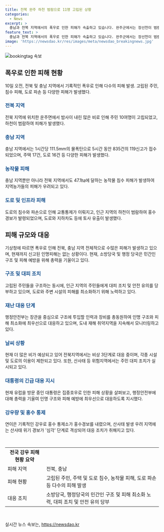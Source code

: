 ```yaml
---
title: 전북 완주 하천 범람으로 11명 고립된 상황
categories:
  - News
excerpt: >
  충남과 전북 지역에서의 폭우로 인한 피해가 속출하고 있습니다. 완주군에서는 장선천이 범람하여 주민들이 고립되는 상황이 발생했고, 충남 지역에서는 1시간에 111.5mm의 물폭탄이 쏟아져 5시간 동안 835건의 119신고가 접수되었습니다. 현재 고립된 주민들의 구조가 중점적으로 이뤄지고 있으며, 농작물에도 큰 피해가 발생한 상황입니다. 이 같은 비 피해로 인한 주변 지역의 도로와 주택 등에도 피해가 속출하고 있으며, 대통령은 관련하여 총동원된 대책이 시행될 것을 명령하였습니다.
feature_text: >
  충남과 전북 지역에서의 폭우로 인한 피해가 속출하고 있습니다. 완주군에서는 장선천이 범람하여 주민들이 고립되는 상황이 발생했고, 충남 지역에서는 1시간에 111.5mm의 물폭탄이 쏟아져 5시간 동안 835건의 119신고가 접수되었습니다. 현재 고립된 주민들의 구조가 중점적으로 이뤄지고 있으며, 농작물에도 큰 피해가 발생한 상황입니다. 이 같은 비 피해로 인한 주변 지역의 도로와 주택 등에도 피해가 속출하고 있으며, 대통령은 관련하여 총동원된 대책이 시행될 것을 명령하였습니다.
image: 'https://newsdao.kr/res/images/meta/newsdao_breakingnews.jpg'
---
```


<p><img src="https://newsdao.kr/res/images/meta/newsdao_breakingnews.jpg" alt="bookingtag 속보" /></p>

<h2 data-ke-size="size26">폭우로 인한 피해 현황</h2>

<p data-ke-size="size16">10일 오전, 전북 및 충남 지역에서 기록적인 폭우로 인해 다수의 피해 발생. 고립된 주민, 침수 피해, 도로 파손 등 다양한 피해가 발생했다.</p>

<h3><b><span style="color: #1a5490;">전북 지역</span></b></h3>

<p data-ke-size="size16">전북 지역에 위치한 운주면에서 밤사이 내린 많은 비로 인해 주민 10여명이 고립되었고, 하천이 범람하여 피해가 발생했다.</p>

<h3><b><span style="color: #1a5490;">충남 지역</span></b></h3>

<p data-ke-size="size16">충남 지역에서는 1시간당 111.5mm의 물폭탄으로 5시간 동안 835건의 119신고가 접수되었으며, 주택 17건, 도로 16건 등 다양한 피해가 발생했다.</p>

<h3><b><span style="color: #1a5490;">농작물 피해</span></b></h3>

<p data-ke-size="size16">충남 지역뿐만 아니라 전북 지역에서도 47.1㏊에 달하는 농작물 침수 피해가 발생하여 지역농가들의 피해가 우려되고 있다.</p>

<h3><b><span style="color: #1a5490;">도로 및 인프라 피해</span></b></h3>

<p data-ke-size="size16">도로의 침수와 파손으로 인해 교통통제가 이뤄지고, 인근 지역의 하천이 범람하여 홍수경보가 발령되었으며, 도로와 지하차도 등에 토사 유출이 발생했다.</p>

<h2 data-ke-size="size26">피해 규모와 대응</h2>

<p data-ke-size="size16">기상청에 따르면 폭우로 인해 전북, 충남 지역 전체적으로 수많은 피해가 발생하고 있으며, 현재까지 신고된 인명피해는 없는 상황이다. 현재, 소방당국 및 행정 당국은 민간인 구조 및 피해 예방을 위해 총력을 기울이고 있다.</p>

<h3><b><span style="color: #1a5490;">구조 및 대피 조치</span></b></h3>

<p data-ke-size="size16">고립된 주민들을 구조하는 동시에, 인근 지역의 주민들에게 대피 조치 및 안전 유의를 당부하고 있으며, 도로와 주변 시설의 피해를 최소화하기 위해 노력하고 있다.</p>

<h3><b><span style="color: #1a5490;">재난 대응 단계</span></b></h3>

<p data-ke-size="size16">행정안전부는 장관을 중심으로 구조에 투입할 인력과 장비를 총동원하여 인명 구조와 피해 최소화에 최우선으로 대응하고 있으며, 도내 재해 취약지역을 지속해서 모니터링하고 있다.</p>

<h3><b><span style="color: #1a5490;">날씨 상황</span></b></h3>

<p data-ke-size="size16">현재 더 많은 비가 예상되고 있어 전북지역에서는 비상 3단계로 대응 중이며, 각종 시설 및 도로의 이용이 제한되고 있다. 또한, 산사태 등 위험지역에서는 주민 대피 조치가 실시되고 있다.</p>

<h3><b><span style="color: #1a5490;">대통령의 긴급 대응 지시</span></b></h3>

<p data-ke-size="size16">현재 유럽을 방문 중인 대통령은 집중호우로 인한 피해 상황을 살펴보고, 행정안전부에 대해 총력을 기울여 인명 구조와 피해 예방에 최우선으로 대응하도록 지시했다.</p>

<h3><b><span style="color: #1a5490;">강우량 및 홍수 통제</span></b></h3>

<p data-ke-size="size16">연이은 기록적인 강우로 홍수 통제소가 홍수경보를 내렸으며, 산사태 발생 우려 지역에는 산사태 위기 경보가 '심각' 단계로 격상되어 대응 조치가 취해지고 있다.</p>

<p data-ke-size="size16">&nbsp;</p>

<table>
  <tbody>
    <tr>
      <td style="text-align: center; height: 17px;"><b>전국 강우 피해 현황 요약</b></td>
    </tr>
    <tr>
      <td>피해 지역</td>
      <td>전북, 충남</td>
    </tr>
    <tr>
      <td>피해 현황</td>
      <td>고립된 주민, 주택 및 도로 침수, 농작물 피해, 도로 파손 등 다수의 피해 발생</td>
    </tr>
    <tr>
      <td>대응 조치</td>
      <td>소방당국, 행정당국의 민간인 구조 및 피해 최소화 노력, 대피 조치 및 안전 유의 당부</td>
    </tr>
  </tbody>
</table>

<p data-ke-size="size16">&nbsp;</p>
실시간 뉴스 속보는, <a href="https://newsdao.kr" rel="dofollow">https://newsdao.kr</a>


